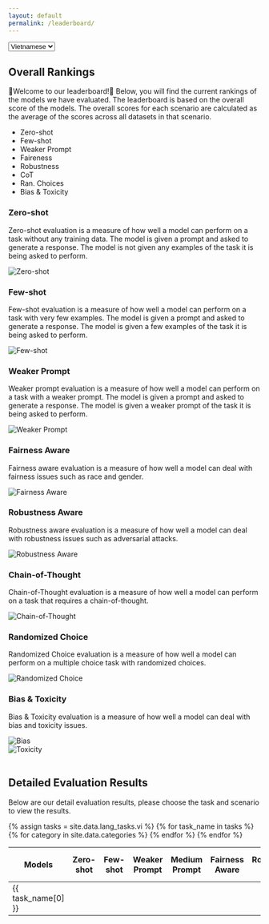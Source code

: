 ```yaml
---
layout: default
permalink: /leaderboard/
---
```


<select class="form-control" name="lang" id="lang">
  <option value="vi" selected>Vietnamese</option>
  <option value="ind">Indonesian</option>
  <option value="kr">Korean</option>
</select>

## Overall Rankings
🌟Welcome to our leaderboard!🌟 Below, you will find the current rankings of the models we have evaluated. The leaderboard is based on the overall score of the models. The overall scores for each scenario are calculated as the average of the scores across all datasets in that scenario.

<ul class="nav nav-pills nav-fill nav-tabs" role="tablist">
    <li class="nav-item" role="presentation">
        <a class="nav-link active" id="zeroshot-tab" data-toggle="tab" data-target="#zero-shot" type="button" role="tab" aria-controls="zero-shot" aria-selected="true">
            Zero-shot
        </a>
    </li>
    <li class="nav-item" role="presentation">
        <a class="nav-link" id="fewshot-tab" data-toggle="tab" data-target="#few-shot" type="button" role="tab" aria-selected="false" aria-controls="few-shot">
            Few-shot
        </a>
    </li>
    <li class="nav-item" role="presentation">
        <a class="nav-link" id="weaker-prompt-tab" data-toggle="tab" data-target="#weaker-prompt" role="button" role="tab" aria-selected="false" aria-controls="weaker-prompt">
            Weaker Prompt
        </a>
    </li>
    <li class="nav-item" role="presentation">
        <a class="nav-link"  id="fairness-aware-tab" data-toggle="tab" data-target="#fairness-aware" role="button" role="tab" aria-selected="false" aria-controls="fairness-aware">
            Faireness
        </a>
    </li>
    <li class="nav-item" role="presentation">
        <a class="nav-link" id="robustness-aware-tab" data-toggle="tab" data-target="#robustness-aware" role="button" role="tab" aria-selected="false" aria-controls="robustness-aware">
            Robustness
        </a>
    </li>
    <li class="nav-item" role="presentation">
        <a class="nav-link" id="chain-of-thought-tab" data-toggle="tab" data-target="#chain-of-thought" role="button" role="tab" aria-selected="false" aria-controls="chain-of-thought">
            CoT
        </a>
    </li>
    <li class="nav-item" role="presentation">
        <a class="nav-link" id="randomized-choice-tab" data-toggle="tab" data-target="#randomized-choice" role="button" role="tab" aria-selected="false" aria-controls="randomized-choice">
            Ran. Choices
        </a>
    </li>
    <li class="nav-item" role="presentation">
        <a class="nav-link" id="bias-toxicity-tab" data-toggle="tab" data-target="#bias-toxicity" role="button" role="tab" aria-selected="false" aria-controls="bias-toxicity">
            Bias & Toxicity
        </a>
    </li>
</ul>
<div class="tab-content">
    <div class="tab-pane fade show active" id="zero-shot" role="tabpanel" aria-labelledby="zeroshot-tab">
        <h3>Zero-shot</h3>
        <p>
            Zero-shot evaluation is a measure of how well a model can perform on a task without any training data. 
            The model is given a prompt and asked to generate a response. 
            The model is not given any examples of the task it is being asked to perform.
        </p>
        <div class="row w-100">
            <img src="{{ site.baseurl }}/assets/images/vi/generaltable1_zeroshot.png" class="img-fluid" alt="Zero-shot">   
        </div> 
    </div>
    <div class="tab-pane fade" id="few-shot" role="tabpanel" aria-labelledby="fewshot-tab">
        <h3>Few-shot</h3>
        <p>
            Few-shot evaluation is a measure of how well a model can perform on a task with very few examples. 
            The model is given a prompt and asked to generate a response. 
            The model is given a few examples of the task it is being asked to perform.
        </p>
        <div class="row w-100">
            <img src="{{ site.baseurl }}/assets/images/vi/generaltable7_fewshot.png" class="img-fluid" alt="Few-shot">   
        </div> 
    </div>
    <div class="tab-pane fade" id="weaker-prompt" role="tabpanel" aria-labelledby="weaker-prompt-tab">
        <h3>Weaker Prompt</h3>
        <p>
            Weaker prompt evaluation is a measure of how well a model can perform on a task with a weaker prompt. 
            The model is given a prompt and asked to generate a response. 
            The model is given a weaker prompt of the task it is being asked to perform.
        </p>
        <div class="row w-100">
            <img src="{{ site.baseurl }}/assets/images/vi/generaltable9_weakprompt.png" class="img-fluid" alt="Weaker Prompt">   
        </div> 
    </div>
    <div class="tab-pane fade" id="fairness-aware" role="tabpanel" aria-labelledby="fairness-aware-tab">
        <h3>Fairness Aware</h3>
        <p>
            Fairness aware evaluation is a measure of how well a model can deal with fairness issues such as race and gender.
        </p>
        <div class="row w-100">
            <img src="{{ site.baseurl }}/assets/images/vi/generaltable2_fairness.png" class="img-fluid" alt="Fairness Aware">   
        </div> 
    </div>
    <div class="tab-pane fade" id="robustness-aware" role="tabpanel" aria-labelledby="robustness-aware-tab">
        <h3>Robustness Aware</h3>
        <p>
            Robustness aware evaluation is a measure of how well a model can deal with robustness issues such as adversarial attacks.
        </p>
        <div class="row w-100">
            <img src="{{ site.baseurl }}/assets/images/vi/generaltable10_typo.png" class="img-fluid" alt="Robustness Aware">   
        </div> 
    </div>
    <div class="tab-pane fade" id="chain-of-thought" role="tabpanel" aria-labelledby="chain-of-thought-tab">
        <h3>Chain-of-Thought</h3>
        <p>
            Chain-of-Thought evaluation is a measure of how well a model can perform on a task that requires a chain-of-thought.
        </p>
        <div class="row w-25">
            <img src="{{ site.baseurl }}/assets/images/vi/generaltable_chainofthought.png" class="img-fluid" alt="Chain-of-Thought">   
        </div> 
    </div>
    <div class="tab-pane fade" id="randomized-choice" role="tabpanel" aria-labelledby="randomized-choice-tab">
        <h3>Randomized Choice</h3>
        <p>
            Randomized Choice evaluation is a measure of how well a model can perform on a multiple choice task with randomized choices.
        </p>
        <div class="row w-25">
            <img src="{{ site.baseurl }}/assets/images/vi/generaltable_randomzedchoice.png" class="img-fluid" alt="Randomized Choice">   
        </div> 
    </div>
    <div class="tab-pane fade" id="bias-toxicity" role="tabpanel" aria-labelledby="bias-toxicity-tab">
        <h3>Bias & Toxicity</h3>
        <p>
            Bias & Toxicity evaluation is a measure of how well a model can deal with bias and toxicity issues.
        </p>
        <div class="row w-100">
            <img src="{{ site.baseurl }}/assets/images/vi/generaltable3_biastoxic_DRG.png" class="img-fluid" alt="Bias">   
        </div> 
        <div class="row w-100">
            <img src="{{ site.baseurl }}/assets/images/vi/generaltable3_biastoxic_Toxicity.png" class="img-fluid" alt="Toxicity">   
        </div> 
    </div>
</div>
<br>

## Detailed Evaluation Results
<p>
Below are our detail evaluation results, please choose the task and scenario to view the results.
</p>


<table class="table table-striped table-bordered table-sm w-100" cellspacing="0">
  <thead>
    <tr class="text-center">
      <th class="text-center align-middle"><b>Models</b></th>
      <th><b>Zero-shot</b></th>
      <th><b>Few-shot</b></th>
      <th><b>Weaker Prompt</b></th>
      <th><b>Medium Prompt</b></th>
      <th><b>Fairness Aware</b></th>
      <th><b>Robustness Aware</b></th>
      <th><b>Chain-of-Thought</b></th>
      <th><b>Randomized Choice</b></th>
      <th><b>Bias & Toxicity</b></th>
    </tr>
  </thead>
  <tbody>
    {% assign tasks = site.data.lang_tasks.vi %}
    {% for task_name in tasks %}
      <tr class="text-center">
        <td>{{ task_name[0] }}</td> 
        {% for category in site.data.categories %}
          <td>
              <a href="#" 
                 data-baseurl="{{ site.baseurl }}"
                 data-category="{{ category }}"
                 data-task="{{ task_name[0] | slugify }}"
                 class="dynamic-link"
              ></a>
          </td>
        {% endfor %}
      </tr>
    {% endfor %}
  </tbody>
</table>

<script>
    const langSelect = document.getElementById('lang');
    const imageElements = document.querySelectorAll('.tab-content img'); // Select all images within tab content
    const dynamicLinks = document.querySelectorAll('.dynamic-link');
    const allLangTasks = {{ site.data.lang_tasks | jsonify | safe }}
    
    function slugifyTaskNames(langData) {
        for (const taskName in langData) {
            const slugifiedTaskName = taskName.toLowerCase().replace(/\s+/g, '-').replace(/[^\w-]+/g, '');
            if (taskName !== slugifiedTaskName) {
                langData[slugifiedTaskName] = langData[taskName];
                delete langData[taskName];
        }
        }
        return langData;
    }
    for (const langCode in allLangTasks) {
        allLangTasks[langCode] = slugifyTaskNames(allLangTasks[langCode]);
    }
    function updateLinks() {
        const selectedLang = langSelect.value;
        const langTasks = allLangTasks[selectedLang];

        imageElements.forEach(img => {
            const currentSrc = img.getAttribute('src');
            const newSrc = currentSrc.replace(/\/assets\/images\/\w+\//, `/assets/images/${selectedLang}/`);
            img.setAttribute('src', newSrc);
        });
        

        // console.log(langTasks)
        dynamicLinks.forEach(link => {
            const baseUrl = link.dataset.baseurl;
            const category = link.dataset.category;
            const task = link.dataset.task;
           
            // Get the tasks data for the selected language
            // Check if the language and task exist in the data
            if (langTasks && langTasks[task] && langTasks[task][category]) { 
                link.href = `${baseUrl}/leaderboard/${selectedLang}/${category}/${task}`;
                link.textContent = 'View';
            } else {
                // Language or task not found, display "-"
                link.href = '#'; 
                link.textContent = '-'; 
                link.classList.add('disabled');
            }
        });
    }

    langSelect.addEventListener('change', updateLinks);
    updateLinks(); 
</script>